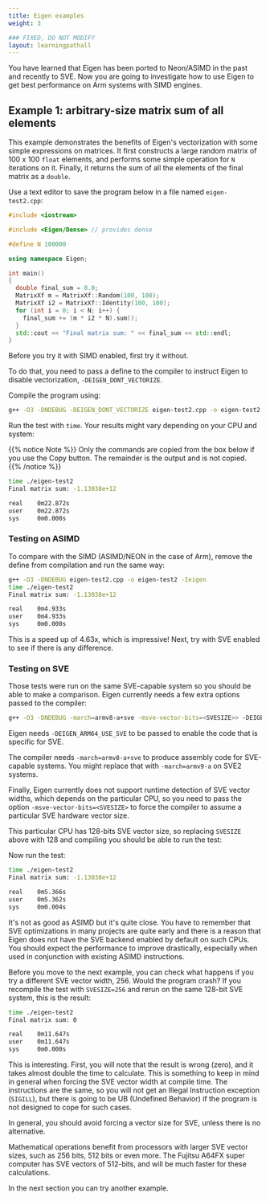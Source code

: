 ```yaml
---
title: Eigen examples
weight: 3

### FIXED, DO NOT MODIFY
layout: learningpathall
---
```


You have learned that Eigen has been ported to Neon/ASIMD in the past and recently to SVE. Now you are going to investigate how to use Eigen to get best performance on Arm systems with SIMD engines.

## Example 1: arbitrary-size matrix sum of all elements

This example demonstrates the benefits of Eigen's vectorization with some simple expressions on matrices. It first constructs a large random matrix of 100 x 100 `float` elements, and performs some simple operation for `N` iterations on it. Finally, it returns the sum of all the elements of the final matrix as a `double`.

Use a text editor to save the program below in a file named `eigen-test2.cpp`:

```C++
#include <iostream>

#include <Eigen/Dense> // provides dense

#define N 100000

using namespace Eigen;

int main()
{
  double final_sum = 0.0;
  MatrixXf m = MatrixXf::Random(100, 100);
  MatrixXf i2 = MatrixXf::Identity(100, 100);
  for (int i = 0; i < N; i++) {
    final_sum += (m * i2 * N).sum();
  }
  std::cout << "Final matrix sum: " << final_sum << std::endl;
}
```


Before you try it with SIMD enabled, first try it without.

To do that, you need to pass a define to the compiler to instruct Eigen to disable vectorization, `-DEIGEN_DONT_VECTORIZE`.

Compile the program using:

```bash
g++ -O3 -DNDEBUG -DEIGEN_DONT_VECTORIZE eigen-test2.cpp -o eigen-test2 -Ieigen
```

Run the test with `time`. Your results might vary depending on your CPU and system:

{{% notice Note %}}
Only the commands are copied from the box below if you use the Copy button. The remainder is the output and is not copied.
{{% /notice %}}

```bash  { output_lines = "2-6" }
time ./eigen-test2
Final matrix sum: -1.13038e+12

real    0m22.872s
user    0m22.872s
sys     0m0.000s
```

### Testing on ASIMD

To compare with the SIMD (ASIMD/NEON in the case of Arm), remove the define from compilation and run the same way:


```bash  { output_lines = "3-7" }
g++ -O3 -DNDEBUG eigen-test2.cpp -o eigen-test2 -Ieigen
time ./eigen-test2
Final matrix sum: -1.13038e+12

real    0m4.933s
user    0m4.933s
sys     0m0.000s
```

This is a speed up of 4.63x, which is impressive! Next, try with SVE enabled to see if there is any difference.

### Testing on SVE

Those tests were run on the same SVE-capable system so you should be able to make a comparison.
Eigen currently needs a few extra options passed to the compiler:

```bash
g++ -O3 -DNDEBUG -march=armv8-a+sve -msve-vector-bits=<SVESIZE>> -DEIGEN_ARM64_USE_SVE eigen-test2.cpp -o eigen-test2 -Ieigen
```

Eigen needs `-DEIGEN_ARM64_USE_SVE` to be passed to enable the code that is specific for SVE.

The compiler needs `-march=armv8-a+sve` to produce assembly code for SVE-capable systems. You might replace that with `-march=armv9-a` on SVE2 systems.

Finally, Eigen currently does not support runtime detection of SVE vector widths, which depends on the particular CPU, so you need to pass the option `-msve-vector-bits=<SVESIZE>` to force the compiler to assume a particular SVE hardware vector size.

This particular CPU has 128-bits SVE vector size, so replacing `SVESIZE` above with 128 and compiling you should be able to run the test:

Now run the test:

```bash  { output_lines = "2-6" }
time ./eigen-test2
Final matrix sum: -1.13038e+12

real    0m5.366s
user    0m5.362s
sys     0m0.004s
```

It's not as good as ASIMD but it's quite close. You have to remember that SVE optimizations in many projects are quite early and there is a reason that Eigen does not have the SVE backend enabled by default on such CPUs. You should expect the performance to improve drastically, especially when used in conjunction with existing ASIMD instructions.

Before you move to the next example, you can check what happens if you try a different SVE vector width, 256. Would the program crash? If you recompile the test with `SVESIZE=256` and rerun on the same 128-bit SVE system, this is the result:

```bash  { output_lines = "2-6" }
time ./eigen-test2
Final matrix sum: 0

real    0m11.647s
user    0m11.647s
sys     0m0.000s
```

This is interesting. First, you will note that the result is wrong (zero), and it takes almost double the time to calculate. This is something to keep in mind in general when forcing the SVE vector width at compile time. The instructions are the same, so you will not get an Illegal Instruction exception (`SIGILL`), but there is going to be UB (Undefined Behavior) if the program is not designed to cope for such cases. 

In general, you should avoid forcing a vector size for SVE, unless there is no alternative.

Mathematical operations benefit from processors with larger SVE vector sizes, such as 256 bits, 512 bits or even more. The Fujitsu A64FX super computer has SVE vectors of 512-bits, and will be much faster for these calculations.

In the next section you can try another example.
